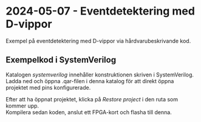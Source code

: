# 2024-05-07 - Eventdetektering med D-vippor

Exempel på eventdetektering med D-vippor via hårdvarubeskrivande kod.

## Exempelkod i SystemVerilog
Katalogen *systemverilog* innehåller konstruktionen skriven i SystemVerilog.  
Ladda ned och öppna .qar-filen i denna katalog för att direkt öppna projektet med pins konfigurerade.  

Efter att ha öppnat projektet, klicka på *Restore project* i den ruta som kommer upp.  
Kompilera sedan koden, anslut ett FPGA-kort och flasha till denna.  
